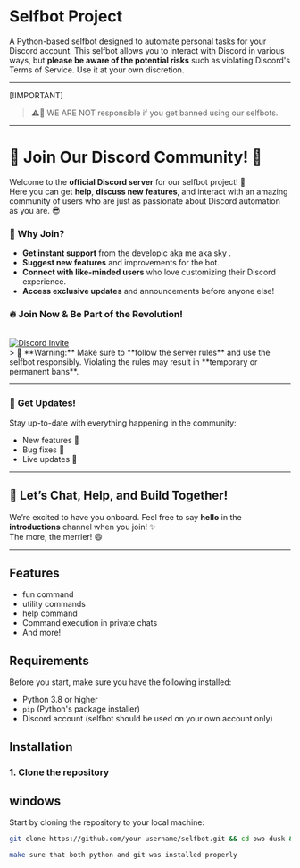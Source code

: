 # Selfbot Project

A Python-based selfbot designed to automate personal tasks for your Discord account. This selfbot allows you to interact with Discord in various ways, but **please be aware of the potential risks** such as violating Discord's Terms of Service. Use it at your own discretion.

---
[!IMPORTANT]
> ⚠️🚨 WE ARE NOT responsible if you get banned using our selfbots.
---
# 🌟 **Join Our Discord Community!** 🌟

Welcome to the **official Discord server** for our selfbot project! 🚀  
Here you can get **help**, **discuss new features**, and interact with an amazing community of users who are just as passionate about Discord automation as you are. 😎

### 💬 **Why Join?**
- **Get instant support** from the developic aka me aka sky .  
- **Suggest new features** and improvements for the bot.  
- **Connect with like-minded users** who love customizing their Discord experience.  
- **Access exclusive updates** and announcements before anyone else!

### 🔥 **Join Now & Be Part of the Revolution!**

<br/>
  <a href="https://discord.gg/Sr74znUj"><img src="https://invidget.switchblade.xyz/hDDrKhWPqr" alt="Discord Invite"/> </a>
  <br/>
> 🚨 **Warning:** Make sure to **follow the server rules** and use the selfbot responsibly. Violating the rules may result in **temporary or permanent bans**.

---

### 📢 **Get Updates!**

Stay up-to-date with everything happening in the community:

- New features 🚀
- Bug fixes 🐞
- Live updates 🔴

---

## 🎉 **Let’s Chat, Help, and Build Together!**
We’re excited to have you onboard. Feel free to say **hello** in the **introductions** channel when you join! ✨  
The more, the merrier! 😄

---
## Features
- fun command 
- utility commands
- help command 
- Command execution in private chats
- And more!

## Requirements
Before you start, make sure you have the following installed:
- Python 3.8 or higher
- `pip` (Python's package installer)
- Discord account (selfbot should be used on your own account only)

## Installation

### 1. Clone the repository

## windows
Start by cloning the repository to your local machine:
```bash
git clone https://github.com/your-username/selfbot.git && cd owo-dusk && python setup.py ````

make sure that both python and git was installed properly
